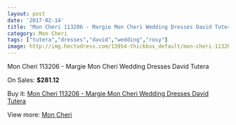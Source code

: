 ```yaml
---
layout: post
date: '2017-02-14'
title: "Mon Cheri 113206 - Margie Mon Cheri Wedding Dresses David Tutera"
category: Mon Cheri
tags: ["tutera","dresses","david","wedding","rosy"]
image: http://img.hectodress.com/13954-thickbox_default/mon-cheri-113206-margie-mon-cheri-wedding-dresses-david-tutera.jpg
---
```

Mon Cheri 113206 - Margie Mon Cheri Wedding Dresses David Tutera

On Sales: **$281.12**
<a href="https://www.hectodress.com/mon-cheri/6783-mon-cheri-113206-margie-mon-cheri-wedding-dresses-david-tutera.html"><amp-img layout="responsive" width="600" height="600" src="//img.hectodress.com/13954-thickbox_default/mon-cheri-113206-margie-mon-cheri-wedding-dresses-david-tutera.jpg" alt="Mon Cheri 113206 - Margie Mon Cheri Wedding Dresses David Tutera 0" /></a>
<a href="https://www.hectodress.com/mon-cheri/6783-mon-cheri-113206-margie-mon-cheri-wedding-dresses-david-tutera.html"><amp-img layout="responsive" width="600" height="600" src="//img.hectodress.com/13955-thickbox_default/mon-cheri-113206-margie-mon-cheri-wedding-dresses-david-tutera.jpg" alt="Mon Cheri 113206 - Margie Mon Cheri Wedding Dresses David Tutera 1" /></a>

Buy it: [Mon Cheri 113206 - Margie Mon Cheri Wedding Dresses David Tutera](https://www.hectodress.com/mon-cheri/6783-mon-cheri-113206-margie-mon-cheri-wedding-dresses-david-tutera.html "Mon Cheri 113206 - Margie Mon Cheri Wedding Dresses David Tutera")

View more: [Mon Cheri](https://www.hectodress.com/118-mon-cheri "Mon Cheri")